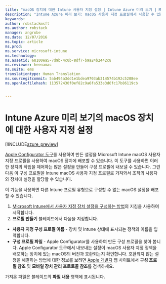 ```yaml
---
title: "macOS 장치에 대한 Intune 사용자 지정 설정 | Intune Azure 미리 보기 | Microsoft Docs"
description: "Intune Azure 미리 보기: macOS 사용자 지정 프로필에서 사용할 수 있는 설정을 알아봅니다."
keywords: 
author: robstackmsft
ms.author: robstack
manager: angrobe
ms.date: 12/07/2016
ms.topic: article
ms.prod: 
ms.service: microsoft-intune
ms.technology: 
ms.assetid: 68100ea5-7d9b-4c0b-8df7-b9a24b2442c8
ms.reviewer: heenamac
ms.suite: ems
translationtype: Human Translation
ms.sourcegitcommit: 5ab494a3dd1e1bdea9703ab314574b192c5208ee
ms.openlocfilehash: 113572430f0ef82c9a6fa533e3d6fc17b86119cb


---
```


# <a name="custom-settings-for-macos-devices-in-intune-azure-preview"></a>Intune Azure 미리 보기의 macOS 장치에 대한 사용자 지정 설정

[!INCLUDE[azure_preview](../includes/azure_preview.md)]

[Apple Configurator 도구](https://itunes.apple.com/app/apple-configurator-2/id1037126344?mt=12)를 사용하여 만든 설정을 Microsoft Intune macOS 사용자 지정 프로필을 사용하여 macOS 장치에 배포할 수 있습니다. 이 도구를 사용하면 이러한 장치의 작업을 제어하는 많은 설정을 만들어 구성 프로필에 내보낼 수 있습니다. 그런 다음 이 구성 프로필을 Intune macOS 사용자 지정 프로필로 가져와서 조직의 사용자와 장치에 설정을 할당할 수 있습니다.

이 기능을 사용하면 다른 Intune 프로필 유형으로 구성할 수 없는 macOS 설정을 배포할 수 있습니다.


1. [Microsoft Intune에서 사용자 지정 장치 설정을 구성하는 방법](how-to-configure-custom-settings.md)의 지침을 사용하여 시작합니다.
2. **프로필 만들기** 블레이드에서 다음을 지정합니다.

- **사용자 지정 구성 프로필 이름** - 장치 및 Intune 상태에 표시되는 정책의 이름을 입력합니다.
- **구성 프로필 파일** - Apple Configurator를 사용하여 만든 구성 프로필을 찾아 봅니다.
Apple Configurator 도구에서 내보내는 설정이 macOS 사용자 지정 정책을 배포하는 장치에 있는 macOS의 버전과 호환되는지 확인합니다. 호환되지 않는 설정을 해결하는 방법에 대한 정보를 보려면 [Apple 개발자](https://developer.apple.com/) 웹 사이트에서 **구성 프로필 참조** 및 **모바일 장치 관리 프로토콜 참조**를 검색하세요.

가져온 파일은 블레이드의 **파일 내용** 영역에 표시됩니다.



<!--HONumber=Feb17_HO1-->


